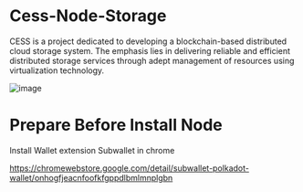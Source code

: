# Cess-Node-Storage
CESS is a project dedicated to developing a blockchain-based distributed cloud storage system. The emphasis lies in delivering reliable and efficient distributed storage services through adept management of resources using virtualization technology.


![image](https://github.com/user-attachments/assets/8bacd52b-c45d-4c9b-a6f6-587a736692f1)

# Prepare Before Install Node

Install Wallet extension Subwallet in chrome

https://chromewebstore.google.com/detail/subwallet-polkadot-wallet/onhogfjeacnfoofkfgppdlbmlmnplgbn

